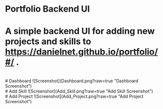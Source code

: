 # Portfolio Backend UI
# A simple backend UI for adding new projects and skills to https://danielnet.github.io/portfolio/#/ .
<br>
# Dashboard
![Screenshot](Dashboard.png?raw=true "Dashboard Screenshot")
<br>
# Add Skill
![Screenshot](Add_Skill.png?raw=true "Add Skill Screenshot")
<br>
# Add Project
![Screenshot](Add_Project.png?raw=true "Add Project Screenshot")
